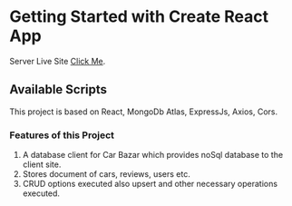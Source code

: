 # Getting Started with Create React App

Server Live Site [Click Me](https://github.com/facebook/create-react-app).

## Available Scripts

This project is based on React, MongoDb Atlas, ExpressJs, Axios, Cors.

### Features of this Project
1. A database client for Car Bazar which provides noSql database to the client site.
2. Stores document of cars, reviews, users etc.
3. CRUD options executed also upsert and other necessary operations executed.
